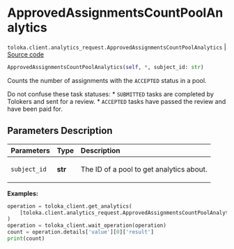 # ApprovedAssignmentsCountPoolAnalytics
`toloka.client.analytics_request.ApprovedAssignmentsCountPoolAnalytics` | [Source code](https://github.com/Toloka/toloka-kit/blob/v1.2.1/src/client/analytics_request.py#L136)

```python
ApprovedAssignmentsCountPoolAnalytics(self, *, subject_id: str)
```

Counts the number of assignments with the `ACCEPTED` status in a pool.


Do not confuse these task statuses:
    * `SUBMITTED` tasks are completed by Tolokers and sent for a review.
    * `ACCEPTED` tasks have passed the review and have been paid for.

## Parameters Description

| Parameters | Type | Description |
| :----------| :----| :-----------|
`subject_id`|**str**|<p>The ID of a pool to get analytics about.</p>

**Examples:**


```python
operation = toloka_client.get_analytics(
    [toloka.client.analytics_request.ApprovedAssignmentsCountPoolAnalytics(subject_id='1084779')]
)
operation = toloka_client.wait_operation(operation)
count = operation.details['value'][0]['result']
print(count)
```
